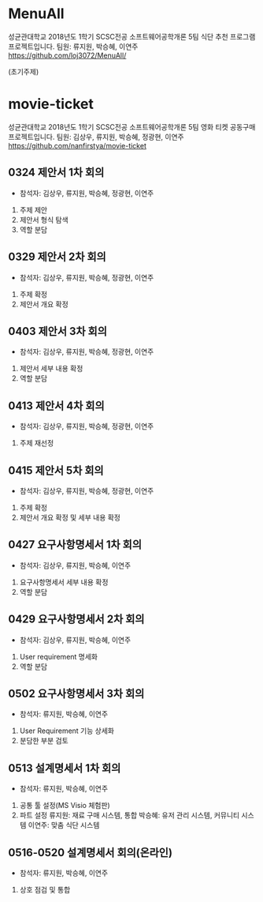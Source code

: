 # MenuAll
성균관대학교 2018년도 1학기 SCSC전공 소프트웨어공학개론 5팀 식단 추천 프로그램 프로젝트입니다.
팀원: 류지원, 박승혜, 이연주
https://github.com/loj3072/MenuAll/

(초기주제)
# movie-ticket
성균관대학교 2018년도 1학기 SCSC전공 소프트웨어공학개론 5팀 영화 티켓 공동구매 프로젝트입니다.
팀원: 김상우, 류지원, 박승혜, 정광현, 이연주
https://github.com/nanfirstya/movie-ticket

## 0324 제안서 1차 회의
- 참석자: 김상우, 류지원, 박승혜, 정광현, 이연주
1. 주제 제안
2. 제안서 형식 탐색
3. 역할 분담

## 0329 제안서 2차 회의
- 참석자: 김상우, 류지원, 박승혜, 정광현, 이연주
1. 주제 확정
2. 제안서 개요 확정

## 0403 제안서 3차 회의
- 참석자: 김상우, 류지원, 박승혜, 정광현, 이연주
1. 제안서 세부 내용 확정
2. 역할 분담

## 0413 제안서 4차 회의
- 참석자: 김상우, 류지원, 박승혜, 정광현, 이연주
1. 주제 재선정

## 0415 제안서 5차 회의
- 참석자: 김상우, 류지원, 박승혜, 정광현, 이연주
1. 주제 확정
2. 제안서 개요 확정 및 세부 내용 확정

## 0427 요구사항명세서 1차 회의
- 참석자: 김상우, 류지원, 박승혜, 이연주
1. 요구사항명세서 세부 내용 확정
2. 역할 분담

## 0429 요구사항명세서 2차 회의
- 참석자: 김상우, 류지원, 박승혜, 이연주
1. User requirement 명세화
2. 역할 분담

## 0502 요구사항명세서 3차 회의
- 참석자: 류지원, 박승혜, 이연주
1. User Requirement 기능 상세화
2. 분담한 부분 검토

## 0513 설계명세서 1차 회의
- 참석자: 류지원, 박승혜, 이연주
1. 공통 툴 설정(MS Visio 체험판)
2. 파트 설정
  류지원: 재료 구매 시스템, 통합
  박승혜: 유저 관리 시스템, 커뮤니티 시스템
  이연주: 맞춤 식단 시스템
  
## 0516-0520 설계명세서 회의(온라인)
- 참석자: 류지원, 박승혜, 이연주
1. 상호 점검 및 통합
